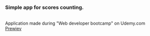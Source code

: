 <h3>Simple app for scores counting.</h3>
<br>Application made during "Web developer bootcamp" on Udemy.com
<br><a href="https://aldonalis.github.io/Score-Keeper/">Prewiev</a>
